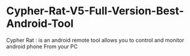 # Cypher-Rat-V5-Full-Version-Best-Android-Tool
Cypher Rat : is an android remote tool  allows you to control and monitor android phone  From your PC
